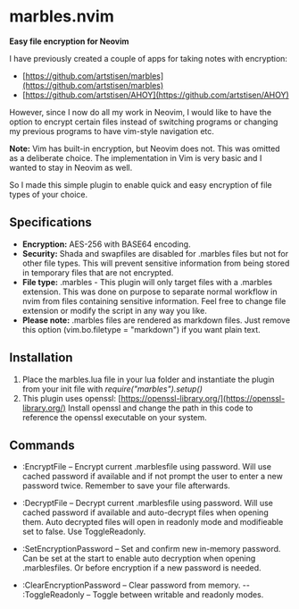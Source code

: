 # marbles.nvim
**Easy file encryption for Neovim**

I have previously created a couple of apps for taking notes with encryption:
* [https://github.com/artstisen/marbles](https://github.com/artstisen/marbles) 
* [https://github.com/artstisen/AHOY](https://github.com/artstisen/AHOY) 
  
However, since I now do all my work in Neovim, I would like to have the option to encrypt certain files instead of switching programs or changing my previous programs to have vim-style navigation etc.

**Note:** Vim has built-in encryption, but Neovim does not. This was omitted as a deliberate choice. The implementation in Vim is very basic and I wanted to stay in Neovim as well.

So I made this simple plugin to enable quick and easy encryption of file types of your choice.

## Specifications
* **Encryption:** AES-256 with BASE64 encoding.
* **Security:** Shada and swapfiles are disabled for .marbles files but not for other file types. This will prevent sensitive information from being stored in temporary files that are not encrypted.
* **File type:** .marbles - This plugin will only target files with a .marbles extension. This was done on purpose to separate normal workflow in nvim from files containing sensitive information. Feel free to change file extension or modify the script in any way you like.
* **Please note:** .marbles files are rendered as markdown files. Just remove this option (vim.bo.filetype = "markdown") if you want plain text.

## Installation
1. Place the marbles.lua file in your lua folder and instantiate the plugin from your init file with _require("marbles").setup()_
2. This plugin uses openssl: [https://openssl-library.org/](https://openssl-library.org/) Install openssl and change the path in this code to reference the openssl executable on your system.

## Commands
* :EncryptFile – Encrypt current .marblesfile using password.
                 Will use cached password if available and if
                 not prompt the user to enter a new password twice.
                 Remember to save your file afterwards.
  
* :DecryptFile – Decrypt current .marblesfile using password.
                 Will use cached password if available
                 and auto-decrypt files when opening them.
                 Auto decrypted files will open in readonly mode
                 and modifieable set to false. Use ToggleReadonly.
* :SetEncryptionPassword – Set and confirm new in-memory password.
                           Can be set at the start to enable auto
                           decryption when opening .marblesfiles.
                           Or before encryption if a new password
                           is needed.
* :ClearEncryptionPassword – Clear password from memory.
-- :ToggleReadonly – Toggle between writable and readonly modes.
